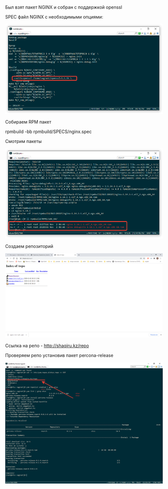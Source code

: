 Был взят пакет NGINX и собран с поддержкой openssl

SPEC файл NGINX с необходимыми опциями:

![](pics/1.png)

Собираем RPM пакет

rpmbuild -bb rpmbuild/SPECS/nginx.spec

Смотрим пакеты 

![](pics/2.png)

Создаем репозиторий

![](pics/3.png)

Ссылка на репо - http://shaqiru.kz/repo

Проверяем репо установив пакет percona-release

![](pics/4.png)